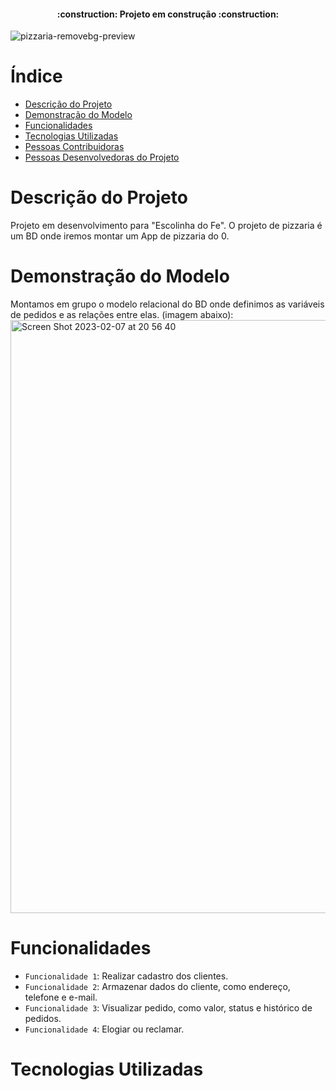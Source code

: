 <h4 align="center"> 
    :construction:  Projeto em construção  :construction:
</h4>

![pizzaria-removebg-preview](https://user-images.githubusercontent.com/114628584/217818903-06aaced2-d8c4-4601-944e-bb2c847af4d1.png)



# Índice 

* [Descrição do Projeto](#descrição-do-projeto)
* [Demonstração do Modelo](#demonstração-do-modelo)
* [Funcionalidades](#funcionalidades)
* [Tecnologias Utilizadas](#tecnologias-utilizadas)
* [Pessoas Contribuidoras](#pessoas-contribuidoras)
* [Pessoas Desenvolvedoras do Projeto](#pessoas-desenvolvedoras)

# Descrição do Projeto

Projeto em desenvolvimento para "Escolinha do Fe". O projeto de pizzaria é um BD onde iremos montar um App de pizzaria do 0.

# Demonstração do Modelo

Montamos em grupo o modelo relacional do BD onde definimos as variáveis de pedidos e as relações entre elas. (imagem abaixo):
<img width="949" alt="Screen Shot 2023-02-07 at 20 56 40" src="https://user-images.githubusercontent.com/9625734/217394083-70003327-c796-4c89-b880-c4aaec0caacd.png">

# Funcionalidades 

- `Funcionalidade 1`: Realizar cadastro dos clientes.
- `Funcionalidade 2`: Armazenar dados do cliente, como endereço, telefone e e-mail.
- `Funcionalidade 3`: Visualizar pedido, como valor, status e histórico de pedidos.
- `Funcionalidade 4`: Elogiar ou reclamar.

# Tecnologias Utilizadas

